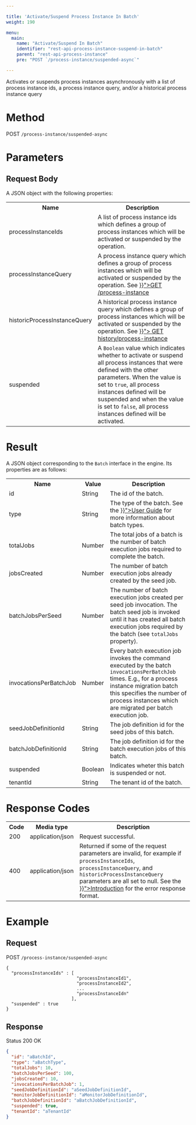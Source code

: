 ```yaml
---

title: 'Activate/Suspend Process Instance In Batch'
weight: 190

menu:
  main:
    name: "Activate/Suspend In Batch"
    identifier: "rest-api-process-instance-suspend-in-batch"
    parent: "rest-api-process-instance"
    pre: "POST `/process-instance/suspended-async`"

---
```



Activates or suspends process instances asynchronously with a list of process 
instance ids, a process instance query, and/or a historical process instance 
query

# Method

POST `/process-instance/suspended-async`

# Parameters

## Request Body

A JSON object with the following properties:

<table class="table table-striped">
  <tr>
    <th>Name</th>
    <th>Description</th>
  </tr>
  <tr>
    <td>processInstanceIds</td>
    <td>A list of process instance ids which defines a group of process instances which will be activated or suspended by the operation.</td>
  </tr>
  <tr>
    <td>processInstanceQuery</td>
<td>A process instance query which defines a group of process instances which will be activated or suspended by the operation.
See <a href="{{< ref "/reference/rest/process-instance/get-query.md" >}}">GET /process-instance </a></td>
  </tr>
  <tr>
    <td>historicProcessInstanceQuery</td>
    <td>A historical process instance query which defines a group of process instances which will be activated or suspended by the operation. See <a href="{{< ref "/reference/rest/history/process-instance/get-process-instance-query.md" >}}"> GET history/process-instance </a></td>
  </tr>   
  <tr>
    <td>suspended</td>
    <td>A <code>Boolean</code> value which indicates whether to activate or suspend all process instances that were defined with the other parameters.  When the value is set to <code>true</code>, all process instances defined will be suspended and when the value is set to <code>false</code>, all process instances defined will be activated.</td>
  </tr>
</table>


# Result

A JSON object corresponding to the `Batch` interface in the engine. Its properties are as follows:

<table class="table table-striped">
  <tr>
    <th>Name</th>
    <th>Value</th>
    <th>Description</th>
  </tr>
  <tr>
    <td>id</td>
    <td>String</td>
    <td>The id of the batch.</td>
  </tr>
  <tr>
    <td>type</td>
    <td>String</td>
    <td>The type of the batch. See the <a href="{{< ref "/user-guide/process-engine/batch.md#creating-a-batch" >}}">User Guide</a> for more information about batch types.</td>
  </tr>
  <tr>
    <td>totalJobs</td>
    <td>Number</td>
    <td>
      The total jobs of a batch is the number of batch execution jobs required to
      complete the batch.
    </td>
  </tr>
  <tr>
    <td>jobsCreated</td>
    <td>Number</td>
    <td>
      The number of batch execution jobs already created by the seed job.
    </td>
  </tr>
  <tr>
    <td>batchJobsPerSeed</td>
    <td>Number</td>
    <td>
      The number of batch execution jobs created per seed job invocation.
      The batch seed job is invoked until it has created all batch execution jobs required by
      the batch (see <code>totalJobs</code> property).
    </td>
  </tr>
  <tr>
    <td>invocationsPerBatchJob</td>
    <td>Number</td>
    <td>
      Every batch execution job invokes the command executed by the batch
      <code>invocationsPerBatchJob</code> times. E.g., for a process instance
      migration batch this specifies the number of process instances which
      are migrated per batch execution job.
    </td>
  </tr>
  <tr>
    <td>seedJobDefinitionId</td>
    <td>String</td>
    <td>The job definition id for the seed jobs of this batch.</td>
  </tr>
  <tr>
    <td>batchJobDefinitionId</td>
    <td>String</td>
    <td>The job definition id for the batch execution jobs of this batch.</td>
  </tr>
  <tr>
    <td>suspended</td>
    <td>Boolean</td>
    <td>Indicates wheter this batch is suspended or not.</td>
  </tr>
  <tr>
    <td>tenantId</td>
    <td>String</td>
    <td>The tenant id of the batch.</td>
  </tr>
</table>
  
# Response Codes

<table class="table table-striped">
  <tr>
    <th>Code</th>
    <th>Media type</th>
    <th>Description</th>
  </tr>
  <tr>
    <td>200</td>
    <td>application/json</td>
    <td>Request successful.</td>
  </tr>
  <tr>
    <td>400</td>
    <td>application/json</td>
    <td>Returned if some of the request parameters are invalid, for example if <code>processInstanceIds</code>, <code>processInstanceQuery</code>, and <code>historicProcessInstanceQuery</code> parameters are all set to null. See the <a href="{{< ref "/reference/rest/overview/_index.md#error-handling" >}}">Introduction</a> for the error response format.</td>
  </tr>
</table>

  
# Example

## Request

POST `/process-instance/suspended-async`
  
    {
      "processInstanceIds" : [
                               "processInstanceId1",  
                               "processInstanceId2",  
                               ...
                               "processInstanceIdn"  
                             ],
      "suspended" : true
    }
     
## Response
    
Status 200 OK

```json
{
  "id": "aBatchId",
  "type": "aBatchType",
  "totalJobs": 10,
  "batchJobsPerSeed": 100,
  "jobsCreated": 10,
  "invocationsPerBatchJob": 1,
  "seedJobDefinitionId": "aSeedJobDefinitionId",
  "monitorJobDefinitionId": "aMonitorJobDefinitionId",
  "batchJobDefinitionId": "aBatchJobDefinitionId",
  "suspended": true,
  "tenantId": "aTenantId"
}
```
